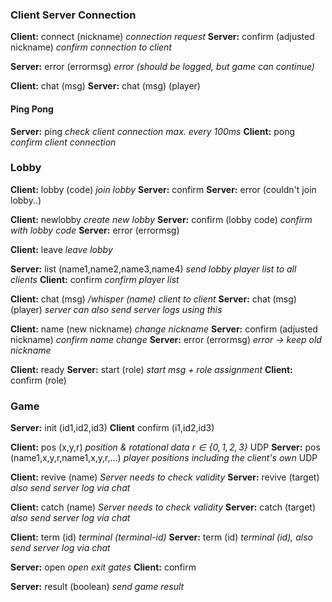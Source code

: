### Client Server Connection
**Client:** connect (nickname) *connection request*
**Server:** confirm (adjusted nickname) *confirm connection to client*

**Server:** error (errormsg) *error (should be logged, but game can continue)*

**Client:** chat (msg)
**Server:** chat (msg) (player)
#### Ping Pong
**Server:** ping *check client connection max. every 100ms*
**Client:** pong *confirm client connection*
### Lobby
**Client:** lobby (code) *join lobby*
**Server:** confirm
**Server:** error (couldn't join lobby..)

**Client:** newlobby *create new lobby*
**Server:** confirm (lobby code) *confirm with lobby code*
**Server:** error (errormsg)

**Client:** leave *leave lobby*

**Server:** list (name1,name2,name3,name4) *send lobby player list to all clients*
**Client:** confirm *confirm player list*

**Client:** chat (msg) */whisper (name) client to client*
**Server:** chat (msg) (player) *server can also send server logs using this*

**Client:** name (new nickname) *change nickname*
**Server:** confirm (adjusted nickname) *confirm name change*
**Server:** error (errormsg) *error -> keep old nickname*

**Client:** ready
**Server:** start (role) *start msg + role assignment*
**Client:** confirm (role)

### Game
**Server:** init (id1,id2,id3)
**Client** confirm (i1,id2,id3)

**Client:** pos (x,y,r) *position & rotational data $r\in \{ 0,1,2,3 \}$* UDP
**Server:** pos (name1,x,y,r,name1,x,y,r,...) *player positions including the client's own* UDP

**Client:** revive (name) *Server needs to check validity* 
**Server:** revive (target) *also send server log via chat*

**Client:** catch (name) *Server needs to check validity*
**Server:** catch (target) *also send server log via chat*

**Client:** term (id) *terminal (terminal-id)*
**Server:** term (id) *terminal (id), also send server log via chat*

**Server:** open *open exit gates*
**Client:** confirm

**Server:** result (boolean) *send game result*